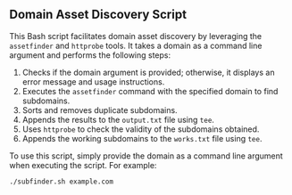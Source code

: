 ## Domain Asset Discovery Script

This Bash script facilitates domain asset discovery by leveraging the `assetfinder` and `httprobe` tools. It takes a domain as a command line argument and performs the following steps:

1. Checks if the domain argument is provided; otherwise, it displays an error message and usage instructions.
2. Executes the `assetfinder` command with the specified domain to find subdomains.
3. Sorts and removes duplicate subdomains.
4. Appends the results to the `output.txt` file using `tee`.
5. Uses `httprobe` to check the validity of the subdomains obtained.
6. Appends the working subdomains to the `works.txt` file using `tee`.

To use this script, simply provide the domain as a command line argument when executing the script. For example:

```bash
./subfinder.sh example.com
